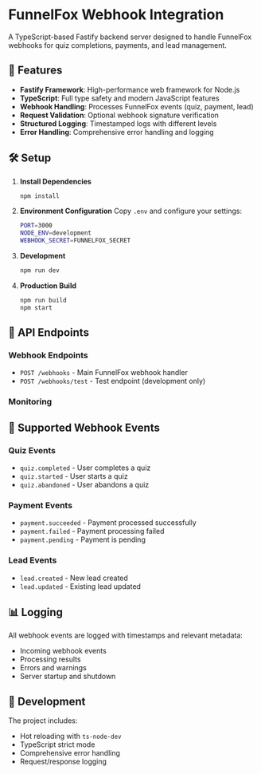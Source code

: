 # FunnelFox Webhook Integration

A TypeScript-based Fastify backend server designed to handle FunnelFox webhooks for quiz completions, payments, and lead management.

## 🚀 Features

- **Fastify Framework**: High-performance web framework for Node.js
- **TypeScript**: Full type safety and modern JavaScript features
- **Webhook Handling**: Processes FunnelFox events (quiz, payment, lead)
- **Request Validation**: Optional webhook signature verification
- **Structured Logging**: Timestamped logs with different levels
- **Error Handling**: Comprehensive error handling and logging


## 🛠️ Setup

1. **Install Dependencies**
   ```bash
   npm install
   ```

2. **Environment Configuration**
   Copy `.env` and configure your settings:
   ```bash
   PORT=3000
   NODE_ENV=development
   WEBHOOK_SECRET=FUNNELFOX_SECRET
   ```

3. **Development**
   ```bash
   npm run dev
   ```

4. **Production Build**
   ```bash
   npm run build
   npm start
   ```

## 📡 API Endpoints

### Webhook Endpoints
- `POST /webhooks` - Main FunnelFox webhook handler
- `POST /webhooks/test` - Test endpoint (development only)

### Monitoring

## 🎯 Supported Webhook Events

### Quiz Events
- `quiz.completed` - User completes a quiz
- `quiz.started` - User starts a quiz
- `quiz.abandoned` - User abandons a quiz

### Payment Events
- `payment.succeeded` - Payment processed successfully
- `payment.failed` - Payment processing failed
- `payment.pending` - Payment is pending

### Lead Events
- `lead.created` - New lead created
- `lead.updated` - Existing lead updated

## 📊 Logging

All webhook events are logged with timestamps and relevant metadata:
- Incoming webhook events
- Processing results
- Errors and warnings
- Server startup and shutdown

## 🚦 Development

The project includes:
- Hot reloading with `ts-node-dev`
- TypeScript strict mode
- Comprehensive error handling
- Request/response logging
